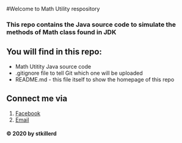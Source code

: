 #Welcome to Math Utility respository

### This repo contains the Java source code to simulate the methods of Math class found in JDK

## You will find in this repo:
* Math Utitity Java source code
* .gitignore file to tell Git which one will be uploaded
* README.md - this file itself to show the homepage of this repo

## Connect me via
1. [Facebook](https://facebook.com/st.killerd)
2. [Email](mailto:hoavqse130608@fpt.edu.vn)

#### © 2020 by stkillerd
